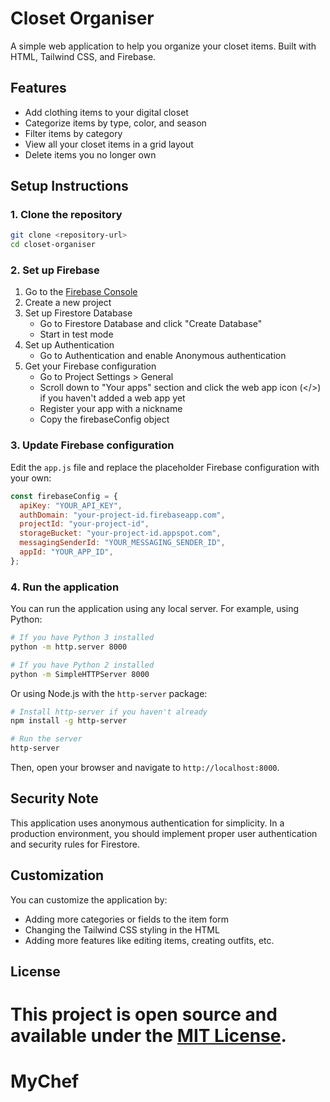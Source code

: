 # Closet Organiser

A simple web application to help you organize your closet items. Built with HTML, Tailwind CSS, and Firebase.

## Features

- Add clothing items to your digital closet
- Categorize items by type, color, and season
- Filter items by category
- View all your closet items in a grid layout
- Delete items you no longer own

## Setup Instructions

### 1. Clone the repository

```bash
git clone <repository-url>
cd closet-organiser
```

### 2. Set up Firebase

1. Go to the [Firebase Console](https://console.firebase.google.com/)
2. Create a new project
3. Set up Firestore Database
   - Go to Firestore Database and click "Create Database"
   - Start in test mode
4. Set up Authentication
   - Go to Authentication and enable Anonymous authentication
5. Get your Firebase configuration
   - Go to Project Settings > General
   - Scroll down to "Your apps" section and click the web app icon (</>) if you haven't added a web app yet
   - Register your app with a nickname
   - Copy the firebaseConfig object

### 3. Update Firebase configuration

Edit the `app.js` file and replace the placeholder Firebase configuration with your own:

```javascript
const firebaseConfig = {
  apiKey: "YOUR_API_KEY",
  authDomain: "your-project-id.firebaseapp.com",
  projectId: "your-project-id",
  storageBucket: "your-project-id.appspot.com",
  messagingSenderId: "YOUR_MESSAGING_SENDER_ID",
  appId: "YOUR_APP_ID",
};
```

### 4. Run the application

You can run the application using any local server. For example, using Python:

```bash
# If you have Python 3 installed
python -m http.server 8000

# If you have Python 2 installed
python -m SimpleHTTPServer 8000
```

Or using Node.js with the `http-server` package:

```bash
# Install http-server if you haven't already
npm install -g http-server

# Run the server
http-server
```

Then, open your browser and navigate to `http://localhost:8000`.

## Security Note

This application uses anonymous authentication for simplicity. In a production environment, you should implement proper user authentication and security rules for Firestore.

## Customization

You can customize the application by:

- Adding more categories or fields to the item form
- Changing the Tailwind CSS styling in the HTML
- Adding more features like editing items, creating outfits, etc.

## License

# This project is open source and available under the [MIT License](LICENSE).

# MyChef
